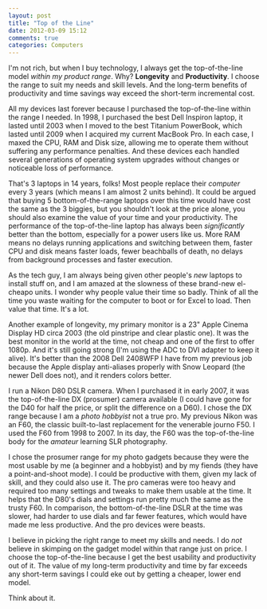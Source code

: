 ```yaml
---
layout: post
title: "Top of the Line"
date: 2012-03-09 15:12
comments: true
categories: Computers
---
```


I'm not rich, but when I buy technology, I always get the top-of-the-line model *within my product range*. Why? **Longevity** and **Productivity**. I choose the range to suit my needs and skill levels. And the long-term benefits of productivity and time savings way exceed the short-term incremental cost.

All my devices last forever because I purchased the top-of-the-line within the range I needed. In 1998, I purchased the best Dell Inspiron laptop, it lasted until 2003 when I moved to the best Titanium PowerBook, which lasted until 2009 when I acquired my current MacBook Pro. In each case, I maxed the CPU, RAM and Disk size, allowing me to operate them without suffering any performance penalties. And these devices each handled several generations of operating system upgrades without changes or noticeable loss of performance.

That's 3 laptops in 14 years, folks! Most people replace their *computer* every 3 years (which means I am almost 2 units behind). It could be argued that buying 5 bottom-of-the-range laptops over this time would have cost the same as the 3 biggies, but you shouldn't look at the price alone, you should also examine the value of your time and your productivity. The performance of the top-of-the-line laptop has always been *significantly* better than the bottom, especially for a power users like us. More RAM means no delays running applications and switching between them, faster CPU and disk means faster loads, fewer beachballs of death, no delays from background processes and faster execution.

As the tech guy, I am always being given other people's *new* laptops to install stuff on, and I am amazed at the slowness of these brand-new el-cheapo units. I wonder why people value their time so badly. Think of all the time you waste waiting for the computer to boot or for Excel to load. Then value that time. It's a lot.

Another example of longevity, my primary monitor is a 23" Apple Cinema Display HD circa 2003 (the old pinstripe and clear plastic one). It was the best monitor in the world at the time, not cheap and one of the first to offer 1080p. And it's still going strong (I'm using the ADC to DVI adapter to keep it alive). It's better than the 2008 Dell 2408WFP I have from my previous job because the Apple display anti-aliases properly with Snow Leopard (the newer Dell does not), and it renders colors better.

I run a Nikon D80 DSLR camera. When I purchased it in early 2007, it was the top-of-the-line DX (prosumer) camera available (I could have gone for the D40 for half the price, or split the difference on a D60). I chose the DX range because I am a *photo hobbyist* not a true pro. My previous Nikon was an F60, the classic built-to-last replacement for the venerable journo F50. I used the F60 from 1998 to 2007. In its day, the F60 was the top-of-the-line body for the *amateur* learning SLR photography.

I chose the prosumer range for my photo gadgets because they were the most usable by me (a beginner and a hobbyist) and by my fiends (they have a point-and-shoot mode).  I could be productive with them, given my lack of skill, and they could also use it. The pro cameras were too heavy and required too many settings and tweaks to make them usable at the time. It helps that the D80's dials and settings run pretty much the same as the trusty F60.  In comparison, the bottom-of-the-line DSLR at the time was slower, had harder to use dials and far fewer features, which would have made me less productive. And the pro devices were beasts.

I believe in picking the right range to meet my skills and needs.  I do *not* believe in skimping on the gadget model within that range just on price. I choose the top-of-the-line because I get the best usability and productivity out of it. The value of my long-term productivity and time by far exceeds any short-term savings I could eke out by getting a cheaper, lower end model.

Think about it.
